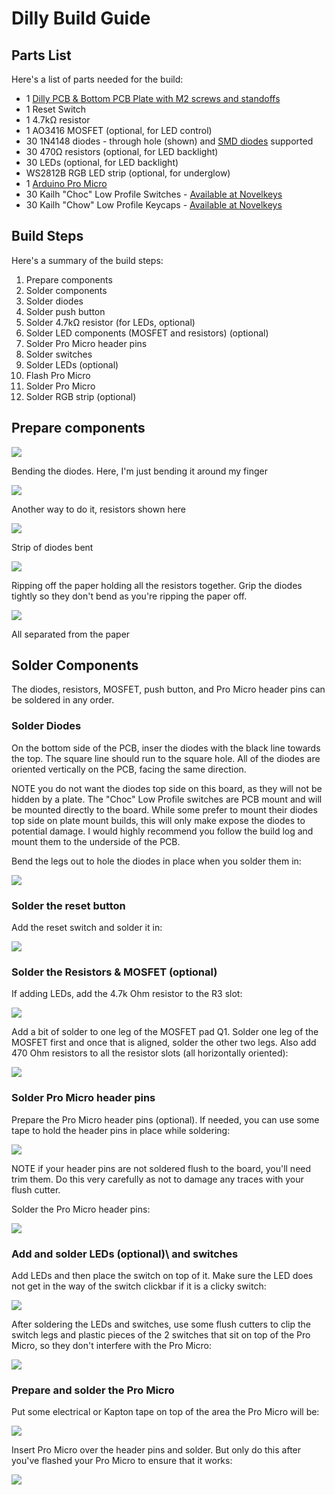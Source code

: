 # Dilly Build Guide

## Parts List

Here's a list of parts needed for the build:

* 1 [Dilly PCB & Bottom PCB Plate with M2 screws and standoffs](https://keeb.io/collections/frontpage/products/dilly-3x10-ortholinear-keyboard-for-kailh-choc-low-profile-switches)
* 1 Reset Switch
* 1 4.7kΩ resistor
* 1 AO3416 MOSFET \(optional, for LED control\)
* 30 1N4148 diodes - through hole \(shown\) and [SMD diodes](https://keeb.io/products/1n4148-diodes) supported
* 30 470Ω resistors \(optional, for LED backlight\)
* 30 LEDs \(optional, for LED backlight\)
* WS2812B RGB LED strip \(optional, for underglow\)
* 1 [Arduino Pro Micro](https://keeb.io/products/pro-micro-5v-16mhz-arduino-compatible-atmega32u4)
* 30 Kailh "Choc" Low Profile Switches - [Available at Novelkeys](https://www.novelkeys.xyz/product-category/switches/)
* 30 Kailh "Chow" Low Profile Keycaps - [Available at Novelkeys](https://www.novelkeys.xyz/product-category/keycaps/)

## Build Steps

Here's a summary of the build steps:

1. Prepare components
2. Solder components
  1. Solder diodes
  2. Solder push button
  3. Solder 4.7kΩ resistor \(for LEDs, optional\)
  4. Solder LED components \(MOSFET and resistors\) \(optional\)
  5. Solder Pro Micro header pins
3. Solder switches
4. Solder LEDs \(optional\)
5. Flash Pro Micro
6. Solder Pro Micro
7. Solder RGB strip \(optional\)

## Prepare components

![](https://i.imgur.com/rrey3ej.jpg)

Bending the diodes. Here, I'm just bending it around my finger

![](https://i.imgur.com/sKo655O.jpg)

Another way to do it, resistors shown here

![](https://i.imgur.com/2D39Ojx.jpg)

Strip of diodes bent

![](https://i.imgur.com/Ys0X30w.jpg)

Ripping off the paper holding all the resistors together. Grip the diodes tightly so they don't bend as you're ripping the paper off.

![](https://i.imgur.com/4cFrb2D.jpg)

All separated from the paper

## Solder Components

The diodes, resistors, MOSFET, push button, and Pro Micro header pins can be soldered in any order.

### Solder Diodes

On the bottom side of the PCB, inser the diodes with the black line towards the top. The square line should run to the square hole. All of the diodes are oriented vertically on the PCB, facing the same direction.

NOTE you do not want the diodes top side on this board, as they will not be hidden by a plate. The "Choc" Low Profile switches are PCB mount and will be mounted directly to the board. While some prefer to mount their diodes top side on plate mount builds, this will only make expose the diodes to potential damage. I would highly recommend you follow the build log and mount them to the underside of the PCB.

Bend the legs out to hole the diodes in place when you solder them in:

![](https://i.imgur.com/AFw8KJ6.jpg)

### Solder the reset button

Add the reset switch and solder it in:

![](https://i.imgur.com/VUBghZk.jpg)

### Solder the Resistors & MOSFET \(optional\)

If adding LEDs, add the 4.7k Ohm resistor to the R3 slot:

![](https://i.imgur.com/m0LmE0p.jpg)

Add a bit of solder to one leg of the MOSFET pad Q1. Solder one leg of the MOSFET first and once that is aligned, solder the other two legs. Also add 470 Ohm resistors to all the resistor slots (all horizontally oriented):

![](https://i.imgur.com/8RGevKf.jpg)

### Solder Pro Micro header pins

Prepare the Pro Micro header pins \(optional)\. If needed, you can use some tape to hold the header pins in place while soldering:

![](https://i.imgur.com/JB9pNgO.jpg)

NOTE if your header pins are not soldered flush to the board, you'll need trim them. Do this very carefully as not to damage any traces with your flush cutter.

Solder the Pro Micro header pins:

![](https://i.imgur.com/lt8GR2G.jpg)

### Add and solder LEDs \(optional)\ and switches

Add LEDs and then place the switch on top of it. Make sure the LED does not get in the way of the switch clickbar if it is a clicky switch:

![](https://i.imgur.com/2ZklBbt.jpg)

After soldering the LEDs and switches, use some flush cutters to clip the switch legs and plastic pieces of the 2 switches that sit on top of the Pro Micro, so they don't interfere with the Pro Micro:

![](https://i.imgur.com/SedSI13.jpg)

### Prepare and solder the Pro Micro

Put some electrical or Kapton tape on top of the area the Pro Micro will be:

![](https://i.imgur.com/aunL0hO.jpg)

Insert Pro Micro over the header pins and solder. But only do this after you've flashed your Pro Micro to ensure that it works:

![](https://i.imgur.com/G49qh0J.jpg)
